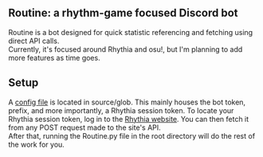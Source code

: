 ## Routine: a rhythm-game focused Discord bot

Routine is a bot designed for quick statistic referencing and fetching using direct API calls.  
Currently, it's focused around Rhythia and osu!, but I'm planning to add more features as time goes.

## Setup
A [config file](https://github.com/x2corp/Routine/blob/main/source/glob/config-example.yml) is located in source/glob. This mainly houses the bot token, prefix, and more importantly, a Rhythia session token.
To locate your Rhythia session token, log in to the [Rhythia website](https://rhythia.com). You can then fetch it from any POST request made to the site's API.  
After that, running the Routine.py file in the root directory will do the rest of the work for you.

